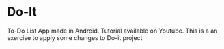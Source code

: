 # Do-It
To-Do List App made in Android. Tutorial available on Youtube.
This is a an exercise to apply some changes to Do-it project

